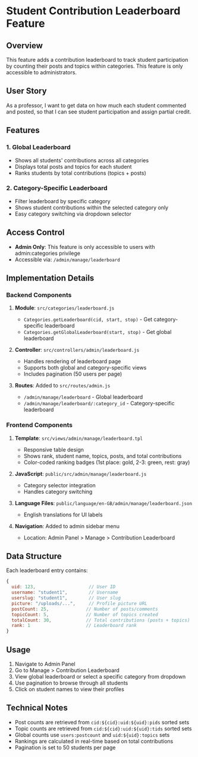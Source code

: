 # Student Contribution Leaderboard Feature

## Overview

This feature adds a contribution leaderboard to track student participation by counting their posts and topics within categories. This feature is only accessible to administrators.

## User Story

As a professor, I want to get data on how much each student commented and posted, so that I can see student participation and assign partial credit.

## Features

### 1. Global Leaderboard
- Shows all students' contributions across all categories
- Displays total posts and topics for each student
- Ranks students by total contributions (topics + posts)

### 2. Category-Specific Leaderboard
- Filter leaderboard by specific category
- Shows student contributions within the selected category only
- Easy category switching via dropdown selector

## Access Control

- **Admin Only**: This feature is only accessible to users with admin:categories privilege
- Accessible via: `/admin/manage/leaderboard`

## Implementation Details

### Backend Components

1. **Module**: `src/categories/leaderboard.js`
   - `Categories.getLeaderboard(cid, start, stop)` - Get category-specific leaderboard
   - `Categories.getGlobalLeaderboard(start, stop)` - Get global leaderboard

2. **Controller**: `src/controllers/admin/leaderboard.js`
   - Handles rendering of leaderboard page
   - Supports both global and category-specific views
   - Includes pagination (50 users per page)

3. **Routes**: Added to `src/routes/admin.js`
   - `/admin/manage/leaderboard` - Global leaderboard
   - `/admin/manage/leaderboard/:category_id` - Category-specific leaderboard

### Frontend Components

1. **Template**: `src/views/admin/manage/leaderboard.tpl`
   - Responsive table design
   - Shows rank, student name, topics, posts, and total contributions
   - Color-coded ranking badges (1st place: gold, 2-3: green, rest: gray)

2. **JavaScript**: `public/src/admin/manage/leaderboard.js`
   - Category selector integration
   - Handles category switching

3. **Language Files**: `public/language/en-GB/admin/manage/leaderboard.json`
   - English translations for UI labels

4. **Navigation**: Added to admin sidebar menu
   - Location: Admin Panel > Manage > Contribution Leaderboard

## Data Structure

Each leaderboard entry contains:
```javascript
{
  uid: 123,                    // User ID
  username: "student1",        // Username
  userslug: "student1",        // User slug
  picture: "/uploads/...",     // Profile picture URL
  postCount: 25,              // Number of posts/comments
  topicCount: 5,              // Number of topics created
  totalCount: 30,             // Total contributions (posts + topics)
  rank: 1                     // Leaderboard rank
}
```

## Usage

1. Navigate to Admin Panel
2. Go to Manage > Contribution Leaderboard
3. View global leaderboard or select a specific category from dropdown
4. Use pagination to browse through all students
5. Click on student names to view their profiles

## Technical Notes

- Post counts are retrieved from `cid:${cid}:uid:${uid}:pids` sorted sets
- Topic counts are retrieved from `cid:${cid}:uid:${uid}:tids` sorted sets
- Global counts use `users:postcount` and `uid:${uid}:topics` sets
- Rankings are calculated in real-time based on total contributions
- Pagination is set to 50 students per page
